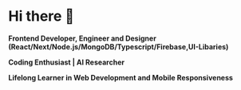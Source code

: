 # Hi there 👋

 **Frontend Developer, Engineer and Designer (React/Next/Node.js/MongoDB/Typescript/Firebase,UI-Libaries)** 
 
 **Coding Enthusiast | AI Researcher** 
 
 **Lifelong Learner in Web Development and Mobile Responsiveness** 

